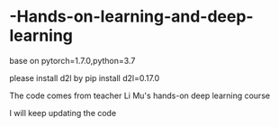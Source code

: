 # -Hands-on-learning-and-deep-learning
base on pytorch=1.7.0,python=3.7

please install d2l by pip install d2l=0.17.0

The code comes from teacher Li Mu's hands-on deep learning course

I will keep updating the code
